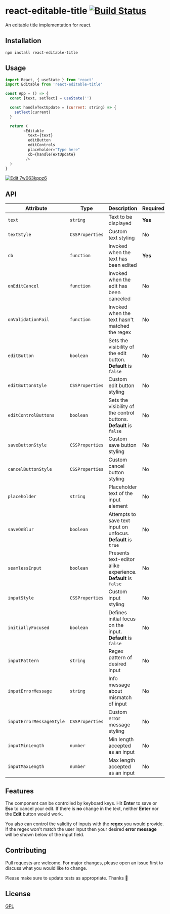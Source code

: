 # react-editable-title [![Build Status](https://travis-ci.org/CeamKrier/react-editable-title.svg?branch=master)](https://travis-ci.org/CeamKrier/react-editable-title)

An editable title implementation for react.

## Installation



```
npm install react-editable-title
```

## Usage

```javascript
import React, { useState } from 'react'
import Editable from 'react-editable-title'

const App = () => {
  const [text, setText] = useState('')

  const handleTextUpdate = (current: string) => {
    setText(current)
  }

  return (
        <Editable 
          text={text} 
          editButton
          editControls
          placeholder="Type here"
          cb={handleTextUpdate}
         />
  )
}

```

[![Edit 7w063kppz6](https://codesandbox.io/static/img/play-codesandbox.svg)](https://codesandbox.io/s/7w063kppz6)

## API

| Attribute                | Type            | Description                                                        | Required |
|--------------------------|-----------------|--------------------------------------------------------------------|----------|
| `text`                   | `string`        | Text to be displayed                                               | **Yes**  |
| `textStyle`              | `CSSProperties` | Custom text styling                                                | No       |
| `cb`                     | `function`      | Invoked when the text has been edited                              | **Yes**  |
| `onEditCancel`           | `function`      | Invoked when the edit has been canceled                            | No       |
| `onValidationFail`       | `function`      | Invoked when the text hasn't matched the regex                     | No       |
| `editButton`             | `boolean`       | Sets the visibility of the edit button. **Default** is `false`     | No       |
| `editButtonStyle`        | `CSSProperties` | Custom edit button styling                                         | No       |
| `editControlButtons`     | `boolean`       | Sets the visibility of the control buttons. **Default** is `false` | No       |
| `saveButtonStyle`        | `CSSProperties` | Custom save button styling                                         | No       |
| `cancelButtonStyle`      | `CSSProperties` | Custom cancel button styling                                       | No       |
| `placeholder`            | `string`        | Placeholder text of the input element                              | No       |
| `saveOnBlur`             | `boolean`       | Attempts to save text input on unfocus. **Default** is `true`      | No       |
| `seamlessInput`          | `boolean`       | Presents text-editor alike experience. **Default** is `false`      | No       |
| `inputStyle`             | `CSSProperties` | Custom input styling                                               | No       |
| `initiallyFocused`       | `boolean`       | Defines initial focus on the input. **Default** is `false`         | No       |
| `inputPattern`           | `string`        | Regex pattern of desired input                                     | No       |
| `inputErrorMessage`      | `string`        | Info message about mismatch of input                               | No       |
| `inputErrorMessageStyle` | `CSSProperties` | Custom error message styling                                       | No       |
| `inputMinLength`         | `number`        | Min length accepted as an input                                    | No       |
| `inputMaxLength`         | `number`        | Max length accepted as an input                                    | No       |




## Features
The component can be controlled by keyboard keys. Hit **Enter** to save or **Esc** to cancel your edit.
If there is **no** change in the text, neither **Enter** nor the **Edit** button would work.

You also can control the validity of inputs with the **regex** you would provide. If the regex won't match the user input
then your desired **error message** will be shown below of the input field.

## Contributing
Pull requests are welcome. For major changes, please open an issue first to discuss what you would like to change.

Please make sure to update tests as appropriate.
Thanks :raised_hands:


## License
[GPL](https://choosealicense.com/licenses/gpl-3.0/)
